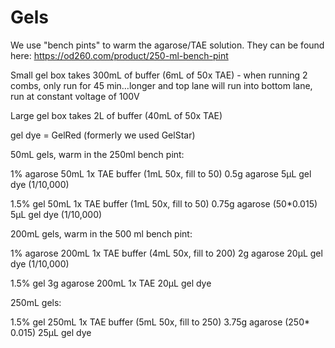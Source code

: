 Gels
================

We use "bench pints" to warm the agarose/TAE solution. They can be found here: <https://od260.com/product/250-ml-bench-pint>

Small gel box takes 300mL of buffer (6mL of 50x TAE) - when running 2 combs, only run for 45 min…longer and top lane will run into bottom lane, run at constant voltage of 100V

Large gel box takes 2L of buffer (40mL of 50x TAE)

gel dye = GelRed (formerly we used GelStar)

50mL gels, warm in the 250ml bench pint:

1% agarose 50mL 1x TAE buffer (1mL 50x, fill to 50) 0.5g agarose 5µL gel dye (1/10,000)

1.5% gel 50mL 1x TAE buffer (1mL 50x, fill to 50) 0.75g agarose (50\*0.015) 5µL gel dye (1/10,000)

200mL gels, warm in the 500 ml bench pint:

1% agarose 200mL 1x TAE buffer (4mL 50x, fill to 200) 2g agarose 20µL gel dye (1/10,000)

1.5% gel 3g agarose 200mL 1x TAE 20µL gel dye

250mL gels:

1.5% gel 250mL 1x TAE buffer (5mL 50x, fill to 250) 3.75g agarose (250\* 0.015) 25µL gel dye
